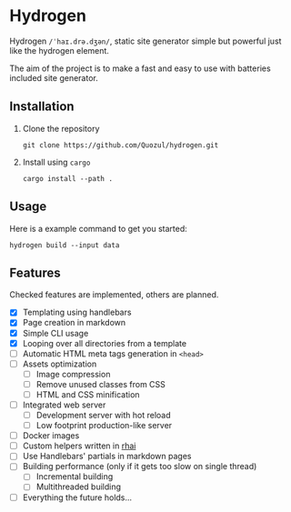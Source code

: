 # Hydrogen
Hydrogen `/ˈhaɪ.drə.dʒən/`, static site generator simple but powerful just like the hydrogen element.

The aim of the project is to make a fast and easy to use with batteries included site generator.

## Installation
1. Clone the repository
   ```shell
   git clone https://github.com/Quozul/hydrogen.git
   ```
2. Install using `cargo`
   ```shell
   cargo install --path .
   ```

## Usage
Here is a example command to get you started:

```shell
hydrogen build --input data
```

## Features
Checked features are implemented, others are planned.

- [x] Templating using handlebars
- [x] Page creation in markdown
- [x] Simple CLI usage
- [x] Looping over all directories from a template
- [ ] Automatic HTML meta tags generation in `<head>`
- [ ] Assets optimization
  - [ ] Image compression
  - [ ] Remove unused classes from CSS
  - [ ] HTML and CSS minification
- [ ] Integrated web server
  - [ ] Development server with hot reload
  - [ ] Low footprint production-like server
- [ ] Docker images
- [ ] Custom helpers written in [rhai](https://rhai.rs/)
- [ ] Use Handlebars' partials in markdown pages
- [ ] Building performance (only if it gets too slow on single thread)
  - [ ] Incremental building
  - [ ] Multithreaded building
- [ ] Everything the future holds…
